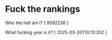 # Fuck the rankings

Who the hell am I?
{ 9592238 }

What fucking year is it?
[ 2025-03-20T10:13:20Z ]
